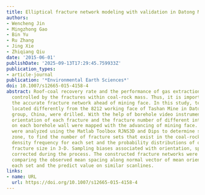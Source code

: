 ```yaml
---
title: Elliptical fracture network modeling with validation in Datong Mine, China
authors:
- Wencheng Jin
- Mingzhong Gao
- Bin Yu
- Ru Zhang
- Jing Xie
- Zhiqiang Qiu
date: '2015-06-01'
publishDate: '2025-09-13T17:29:45.759933Z'
publication_types:
- article-journal
publication: '*Environmental Earth Sciences*'
doi: 10.1007/s12665-015-4158-4
abstract: Roof-coal recovery rate and the performance of gas extraction are essentially
  controlled by the fractures within coal-rock mass. Thus, it is important to generate
  the accurate fracture network ahead of mining face. In this study, ten boreholes
  located differently from the 8212 working face of Tashan Mine in Datong coal mining
  group, China, were drilled. With the help of borehole video instruments, the location,
  orientation of each fracture and the fracture number of different intersection type
  on each borehole wall were mapped with the advancing of mining face. These data
  were analyzed using the Matlab Toolbox RJNS3D and Dips to determine structural homogeneity
  zone, to find the number of fracture sets that exist in the coal-rock mass, volume
  density frequency for each set and the probability distributions of orientation,
  fracture size in 3-D. Sampling biases associated with orientation, spacing were
  corrected during the process. The constructed fracture networks were validated by
  comparing the observed mean spacing along normal vector of mean orientation for
  each set and the predict value on similar scanlines.
links:
- name: URL
  url: https://doi.org/10.1007/s12665-015-4158-4
---
```


